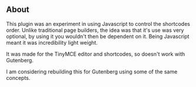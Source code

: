 ## About

This plugin was an experiment in using Javascript to control the shortcodes order. Unlike traditional page builders, the idea was that it's use was very optional, by using it you wouldn't then be dependent on it. Being Javascript meant it was incredibility light weight. 

It was made for the TinyMCE editor and shortcodes, so doesn't work with Gutenberg.

I am considering rebuilding this for Gutenberg using some of the same concepts. 
